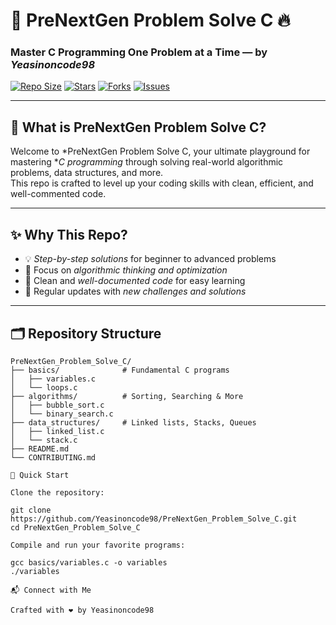 # 🚀 PreNextGen Problem Solve C 🔥  
### Master C Programming One Problem at a Time — by *Yeasinoncode98*

[![Repo Size](https://img.shields.io/github/repo-size/Yeasinoncode98/PreNextGen_Problem_Solve_C?style=for-the-badge&color=purple)](https://github.com/Yeasinoncode98/PreNextGen_Problem_Solve_C)
[![Stars](https://badgen.net/github/stars/Yeasinoncode98/PreNextGen_Problem_Solve_C?style=flat-square&color=yellowgreen)](https://github.com/Yeasinoncode98/PreNextGen_Problem_Solve_C/stargazers)
[![Forks](https://badgen.net/github/forks/Yeasinoncode98/PreNextGen_Problem_Solve_C?style=flat-square&color=orange)](https://github.com/Yeasinoncode98/PreNextGen_Problem_Solve_C/network/members)
[![Issues](https://img.shields.io/github/issues/Yeasinoncode98/PreNextGen_Problem_Solve_C?style=for-the-badge&color=red)](https://github.com/Yeasinoncode98/PreNextGen_Problem_Solve_C/issues)

---

## 🎯 What is PreNextGen Problem Solve C?

Welcome to *PreNextGen Problem Solve C, your ultimate playground for mastering **C programming* through solving real-world algorithmic problems, data structures, and more.  
This repo is crafted to level up your coding skills with clean, efficient, and well-commented code.

---

## ✨ Why This Repo?

- 💡 *Step-by-step solutions* for beginner to advanced problems  
- 🚀 Focus on *algorithmic thinking and optimization*  
- 🧹 Clean and *well-documented code* for easy learning  
- 🔄 Regular updates with *new challenges and solutions*

---

## 🗂 Repository Structure

```plaintext
PreNextGen_Problem_Solve_C/
├── basics/              # Fundamental C programs
│   ├── variables.c
│   └── loops.c
├── algorithms/          # Sorting, Searching & More
│   ├── bubble_sort.c
│   └── binary_search.c
├── data_structures/     # Linked lists, Stacks, Queues
│   ├── linked_list.c
│   └── stack.c
├── README.md
└── CONTRIBUTING.md

🚀 Quick Start

Clone the repository:

git clone https://github.com/Yeasinoncode98/PreNextGen_Problem_Solve_C.git
cd PreNextGen_Problem_Solve_C

Compile and run your favorite programs:

gcc basics/variables.c -o variables
./variables

📬 Connect with Me

Crafted with ❤ by Yeasinoncode98
